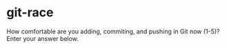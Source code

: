 # git-race
How comfortable are you adding, commiting, and pushing in Git now (1-5)? Enter your answer below.
